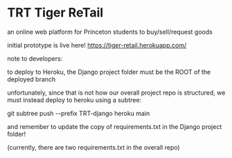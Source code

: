 # TRT Tiger ReTail
an online web platform for Princeton students to buy/sell/request goods

initial prototype is live here! https://tiger-retail.herokuapp.com/

note to developers:

to deploy to Heroku, the Django project folder must be the ROOT of the deployed branch


unfortunately, since that is not how our overall project repo is structured, we must 
instead deploy to heroku using a subtree:

git subtree push --prefix TRT-django heroku main

and remember to update the copy of requirements.txt in the Django project folder!

(currently, there are two requirements.txt in the overall repo)
